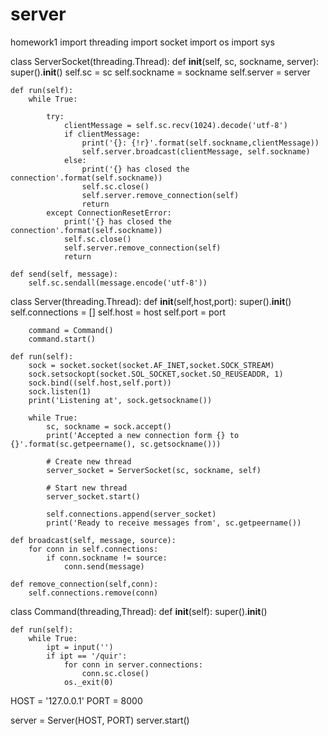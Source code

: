 # server
homework1
import threading
import socket
import os
import sys



class ServerSocket(threading.Thread):
    def __init__(self, sc, sockname, server):
        super().__init__()
        self.sc = sc
        self.sockname = sockname
        self.server = server
    
    def run(self):
        while True:
            
            try:
                clientMessage = self.sc.recv(1024).decode('utf-8')
                if clientMessage:   
                    print('{}: {!r}'.format(self.sockname,clientMessage))
                    self.server.broadcast(clientMessage, self.sockname)
                else:
                    print('{} has closed the connection'.format(self.sockname))
                    self.sc.close()
                    self.server.remove_connection(self)
                    return
            except ConnectionResetError:
                print('{} has closed the connection'.format(self.sockname))
                self.sc.close()
                self.server.remove_connection(self)
                return

    def send(self, message):
        self.sc.sendall(message.encode('utf-8'))


class Server(threading.Thread):
    def __init__(self,host,port):
        super().__init__()
        self.connections = []
        self.host = host
        self.port = port

        command = Command()
        command.start()
        
    def run(self):
        sock = socket.socket(socket.AF_INET,socket.SOCK_STREAM)
        sock.setsockopt(socket.SOL_SOCKET,socket.SO_REUSEADDR, 1)
        sock.bind((self.host,self.port))
        sock.listen(1)
        print('Listening at', sock.getsockname())
        
        while True:
            sc, sockname = sock.accept()
            print('Accepted a new connection form {} to {}'.format(sc.getpeername(), sc.getsockname()))

            # Create new thread
            server_socket = ServerSocket(sc, sockname, self)

            # Start new thread
            server_socket.start()

            self.connections.append(server_socket)
            print('Ready to receive messages from', sc.getpeername())
    
    def broadcast(self, message, source):
        for conn in self.connections:
            if conn.sockname != source:
                conn.send(message)

    def remove_connection(self,conn):
        self.connections.remove(conn)
        
class Command(threading,Thread):
    def __init__(self):
        super().__init__()

    def run(self):
        while True:
            ipt = input('')
            if ipt == '/quir':
                for conn in server.connections:
                    conn.sc.close()
                os._exit(0)

HOST = '127.0.0.1'
PORT = 8000

server = Server(HOST, PORT)
server.start()
